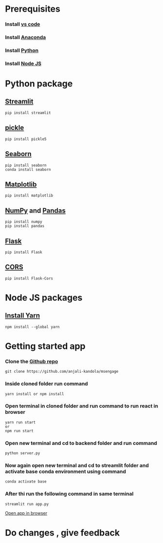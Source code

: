 # Prerequisites

### Install [vs code](https://code.visualstudio.com/)

### Install [Anaconda](https://www.anaconda.com/products/distribution)

### Install [Python](https://www.python.org/downloads/)

### Install [Node JS](https://nodejs.org/en/download/)

# Python package

## [Streamlit](https://docs.streamlit.io/library/get-started/installation)
    pip install streamlit

## [pickle](https://pypi.org/project/pickle5/)
    pip install pickle5

## [Seaborn](https://seaborn.pydata.org/installing.html)
    pip install seaborn
    conda install seaborn

## [Matplotlib](https://pypi.org/project/matplotlib/)
    pip install matplotlib
    
## [NumPy](https://numpy.org/install/) and [Pandas](https://pypi.org/project/pandas/)
    pip install numpy
    pip install pandas

## [Flask](https://pypi.org/project/Flask/)
    pip install Flask

## [CORS](https://pypi.org/project/Flask-Cors/)
    pip install Flask-Cors

# Node JS packages

## [Install Yarn](https://classic.yarnpkg.com/lang/en/docs/install/#windows-stable)
    npm install --global yarn
# Getting started app

### Clone the [Github repo](https://github.com/anjali-kandola/msengage)

    git clone https://github.com/anjali-kandola/msengage

### Inside cloned folder run command

    yarn install or npm install

### Open terminal in cloned folder and run command to run react in browser
    yarn run start
    or 
    npm run start
    
### Open new terminal and cd to backend folder and run command

    python server.py

### Now again open new terminal and cd to streamlit folder and activate base conda environment using  command
    conda activate base
### After thi run the following command in same terminal
    streamlit run app.py

[Open app in browser](http://localhost:3000/)

# Do changes , give feedback
